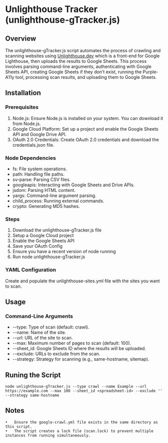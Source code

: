 # Unlighthouse Tracker (unlighthouse-gTracker.js)

## Overview

The unlighthouse-gTracker.js script automates the process of crawling and scanning websites using [Unlighthouse.dev](Unlighthouse.dev) which is a front-end for Google Lighthouse, then uploads the results to Google Sheets. This process involves parsing command-line arguments, authenticating with Google Sheets API, creating Google Sheets if they don’t exist, running the Purple-A11y tool, processing scan results, and uploading them to Google Sheets.

## Installation

### Prerequisites

1. Node.js: Ensure Node.js is installed on your system. You can download it from Node.js.
1. Google Cloud Platform: Set up a project and enable the Google Sheets API and Google Drive API.
1. OAuth 2.0 Credentials: Create OAuth 2.0 credentials and download the credentials.json file.

### Node Dependencies

* fs: File system operations.
* path: Handling file paths.
* sv-parse: Parsing CSV files.
* googleapis: Interacting with Google Sheets and Drive APIs.
* jsdom: Parsing HTML content.
* yargs: Command-line argument parsing.
* child_process: Running external commands.
* crypto: Generating MD5 hashes.

### Steps

1. Download the unlighthouse-gTracker.js file
1. Setup a Google Cloud project
1. Enable the Google Sheets API
1. Save your OAuth Config
1. Ensure you have a recent version of node running
1. Run node unlighthouse-gTracker.js

### YAML Configuration

Create and populate the unlighthouse-sites.yml file with the sites you want to scan.

## Usage

### Command-Line Arguments

* --type: Type of scan (default: crawl).
* --name: Name of the site.
* --url: URL of the site to scan.
* --max: Maximum number of pages to scan (default: 100).
* --sheet_id: Google Sheets ID where the results will be uploaded.
* --exclude: URLs to exclude from the scan.
* --strategy: Strategy for scanning (e.g., same-hostname, sitemap).

## Runing the Script
`node unlighthouse-gTracker.js --type crawl --name Example --url https://example.com --max 100 --sheet_id <spreadsheet-id> --exclude '' --strategy same-hostname`

## Notes

	•	Ensure the google-crawl.yml file exists in the same directory as this script.
	•	The script creates a lock file (scan.lock) to prevent multiple instances from running simultaneously.

